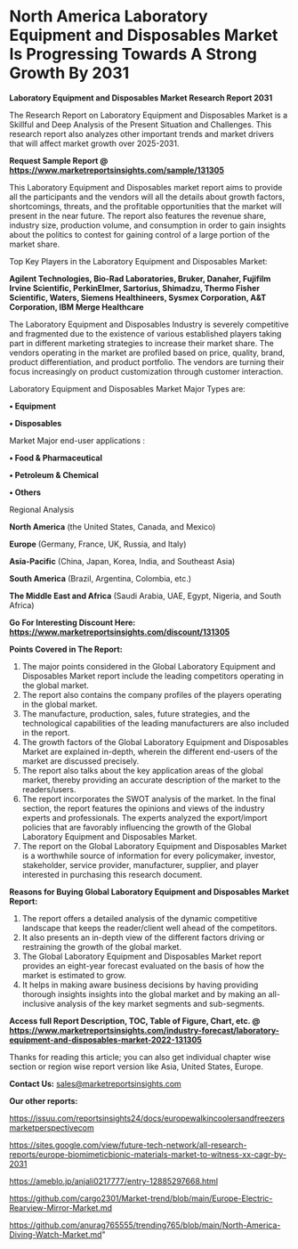 # North America Laboratory Equipment and Disposables Market Is Progressing Towards A Strong Growth By 2031

<strong>Laboratory Equipment and Disposables Market Research Report 2031</strong>

The Research Report on Laboratory Equipment and Disposables Market is a Skillful and Deep Analysis of the Present Situation and Challenges. This research report also analyzes other important trends and market drivers that will affect market growth over 2025-2031.

<strong>Request Sample Report @ <a href=https://www.marketreportsinsights.com/sample/131305>https://www.marketreportsinsights.com/sample/131305</a></strong>

This Laboratory Equipment and Disposables market report aims to provide all the participants and the vendors will all the details about growth factors, shortcomings, threats, and the profitable opportunities that the market will present in the near future. The report also features the revenue share, industry size, production volume, and consumption in order to gain insights about the politics to contest for gaining control of a large portion of the market share.

Top Key Players in the Laboratory Equipment and Disposables Market:

<strong>Agilent Technologies, Bio-Rad Laboratories, Bruker, Danaher, Fujifilm Irvine Scientific, PerkinElmer, Sartorius, Shimadzu, Thermo Fisher Scientific, Waters, Siemens Healthineers, Sysmex Corporation, A&T Corporation, IBM Merge Healthcare</strong>

The Laboratory Equipment and Disposables Industry is severely competitive and fragmented due to the existence of various established players taking part in different marketing strategies to increase their market share. The vendors operating in the market are profiled based on price, quality, brand, product differentiation, and product portfolio. The vendors are turning their focus increasingly on product customization through customer interaction.

Laboratory Equipment and Disposables Market Major Types are:

<strong>• Equipment

• Disposables</strong>

Market Major end-user applications :

<strong>• Food & Pharmaceutical

• Petroleum & Chemical

• Others</strong>

Regional Analysis

</u><strong><b>North America</b></strong> (the United States, Canada, and Mexico)

<strong><b>Europe </b></strong>(Germany, France, UK, Russia, and Italy)

<strong><b>Asia-Pacific</b></strong> (China, Japan, Korea, India, and Southeast Asia)

<strong><b>South America</b></strong> (Brazil, Argentina, Colombia, etc.)

<strong><b>The Middle East and Africa</b></strong> (Saudi Arabia, UAE, Egypt, Nigeria, and South Africa)

<strong>Go For Interesting Discount Here: <a href=https://www.marketreportsinsights.com/discount/131305>https://www.marketreportsinsights.com/discount/131305</a></strong>

<strong>Points Covered in The Report:</strong>
<ol>
  <li>The major points considered in the Global Laboratory Equipment and Disposables Market report include the leading competitors operating in the global market.</li>
  <li>The report also contains the company profiles of the players operating in the global market.</li>
  <li>The manufacture, production, sales, future strategies, and the technological capabilities of the leading manufacturers are also included in the report.</li>
  <li>The growth factors of the Global Laboratory Equipment and Disposables Market are explained in-depth, wherein the different end-users of the market are discussed precisely.</li>
  <li>The report also talks about the key application areas of the global market, thereby providing an accurate description of the market to the readers/users.</li>
  <li>The report incorporates the SWOT analysis of the market. In the final section, the report features the opinions and views of the industry experts and professionals. The experts analyzed the export/import policies that are favorably influencing the growth of the Global Laboratory Equipment and Disposables Market.</li>
  <li>The report on the Global Laboratory Equipment and Disposables Market is a worthwhile source of information for every policymaker, investor, stakeholder, service provider, manufacturer, supplier, and player interested in purchasing this research document.</li>
</ol>
<strong>Reasons for Buying Global Laboratory Equipment and Disposables Market Report:</strong>

<ol>
  <li>The report offers a detailed analysis of the dynamic competitive landscape that keeps the reader/client well ahead of the competitors.</li>
  <li>It also presents an in-depth view of the different factors driving or restraining the growth of the global market.</li>
  <li>The Global Laboratory Equipment and Disposables Market report provides an eight-year forecast evaluated on the basis of how the market is estimated to grow.</li>
  <li>It helps in making aware business decisions by having providing thorough insights insights into the global market and by making an all-inclusive analysis of the key market segments and sub-segments.</li>
</ol>
<strong>Access full Report Description, TOC, Table of Figure, Chart, etc. @ <a href=https://www.marketreportsinsights.com/industry-forecast/laboratory-equipment-and-disposables-market-2022-131305>https://www.marketreportsinsights.com/industry-forecast/laboratory-equipment-and-disposables-market-2022-131305</a></strong>


Thanks for reading this article; you can also get individual chapter wise section or region wise report version like Asia, United States, Europe.

<strong>Contact Us:</strong>
sales@marketreportsinsights.com

<strong>Our other reports:</strong>

<a href=https://issuu.com/reportsinsights24/docs/europewalkincoolersandfreezersmarketperspectivecom>https://issuu.com/reportsinsights24/docs/europewalkincoolersandfreezersmarketperspectivecom</a>

<a href=https://sites.google.com/view/future-tech-network/all-research-reports/europe-biomimeticbionic-materials-market-to-witness-xx-cagr-by-2031>https://sites.google.com/view/future-tech-network/all-research-reports/europe-biomimeticbionic-materials-market-to-witness-xx-cagr-by-2031</a>

<a href=https://ameblo.jp/anjali0217777/entry-12885297668.html>https://ameblo.jp/anjali0217777/entry-12885297668.html</a>

<a href=https://github.com/cargo2301/Market-trend/blob/main/Europe-Electric-Rearview-Mirror-Market.md>https://github.com/cargo2301/Market-trend/blob/main/Europe-Electric-Rearview-Mirror-Market.md</a>

<a href=https://github.com/anurag765555/trending765/blob/main/North-America-Diving-Watch-Market.md>https://github.com/anurag765555/trending765/blob/main/North-America-Diving-Watch-Market.md</a>"
